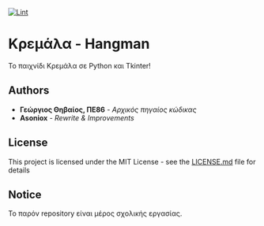 [![Lint](https://github.com/Asoniox/Kremala/actions/workflows/black.yml/badge.svg)](https://github.com/Asoniox/Kremala/actions/workflows/black.yml)

# Κρεμάλα - Hangman

Το παιχνίδι Κρεμάλα σε Python και Tkinter!

## Authors

* **Γεώργιος Θηβαίος, ΠΕ86** - *Αρχικός πηγαίος κώδικας*
* **Asoniox** - *Rewrite & Improvements*

## License

This project is licensed under the MIT License - see the [LICENSE.md](LICENSE.md) file for details

## Notice

Το παρόν repository είναι μέρος σχολικής εργασίας.

